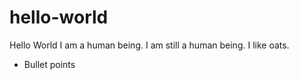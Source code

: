# hello-world
Hello World
I am a human being.
I am still a human being.
I like oats.



* Bullet points
